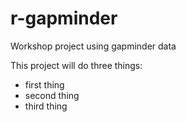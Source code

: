 # r-gapminder
Workshop project using gapminder data

This project will do three things:
- first thing
- second thing
- third thing
